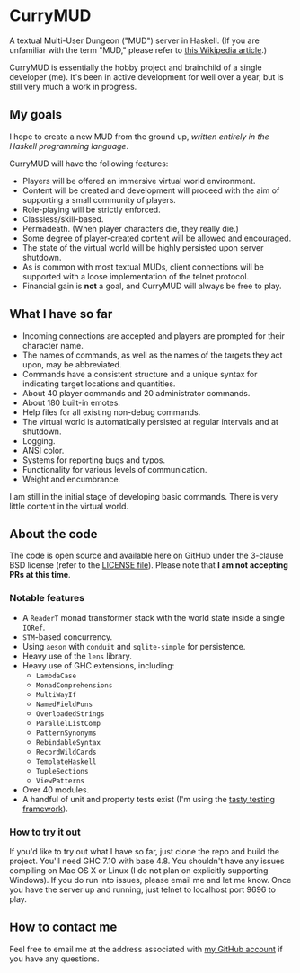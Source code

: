 # CurryMUD

A textual Multi-User Dungeon ("MUD") server in Haskell. (If you are unfamiliar with the term "MUD," please refer to [this Wikipedia article](http://en.wikipedia.org/wiki/MUD).)

CurryMUD is essentially the hobby project and brainchild of a single developer (me). It's been in active development for well over a year, but is still very much a work in progress.

## My goals

I hope to create a new MUD from the ground up, _written entirely in the Haskell programming language_.

CurryMUD will have the following features:
* Players will be offered an immersive virtual world environment.
* Content will be created and development will proceed with the aim of supporting a small community of players.
* Role-playing will be strictly enforced.
* Classless/skill-based.
* Permadeath. (When player characters die, they really die.)
* Some degree of player-created content will be allowed and encouraged.
* The state of the virtual world will be highly persisted upon server shutdown.
* As is common with most textual MUDs, client connections will be supported with a loose implementation of the telnet protocol.
* Financial gain is **not** a goal, and CurryMUD will always be free to play.

## What I have so far

* Incoming connections are accepted and players are prompted for their character name.
* The names of commands, as well as the names of the targets they act upon, may be abbreviated.
* Commands have a consistent structure and a unique syntax for indicating target locations and quantities.
* About 40 player commands and 20 administrator commands.
* About 180 built-in emotes.
* Help files for all existing non-debug commands.
* The virtual world is automatically persisted at regular intervals and at shutdown.
* Logging.
* ANSI color.
* Systems for reporting bugs and typos.
* Functionality for various levels of communication.
* Weight and encumbrance.

I am still in the initial stage of developing basic commands. There is very little content in the virtual world.

## About the code

The code is open source and available here on GitHub under the 3-clause BSD license (refer to the [LICENSE file](https://github.com/jasonstolaruk/CurryMUD/blob/master/LICENSE)). Please note that **I am not accepting PRs at this time**.

### Notable features

* A `ReaderT` monad transformer stack with the world state inside a single `IORef`.
* `STM`-based concurrency.
* Using `aeson` with `conduit` and `sqlite-simple` for persistence.
* Heavy use of the `lens` library.
* Heavy use of GHC extensions, including:
  * `LambdaCase`
  * `MonadComprehensions`
  * `MultiWayIf`
  * `NamedFieldPuns`
  * `OverloadedStrings`
  * `ParallelListComp`
  * `PatternSynonyms`
  * `RebindableSyntax`
  * `RecordWildCards`
  * `TemplateHaskell`
  * `TupleSections`
  * `ViewPatterns`
* Over 40 modules.
* A handful of unit and property tests exist (I'm using the [tasty testing framework](https://hackage.haskell.org/package/tasty)).

### How to try it out

If you'd like to try out what I have so far, just clone the repo and build the project. You'll need GHC 7.10 with base 4.8. You shouldn't have any issues compiling on Mac OS X or Linux (I do not plan on explicitly supporting Windows). If you do run into issues, please email me and let me know. Once you have the server up and running, just telnet to localhost port 9696 to play.

## How to contact me

Feel free to email me at the address associated with [my GitHub account](https://github.com/jasonstolaruk) if you have any questions.
